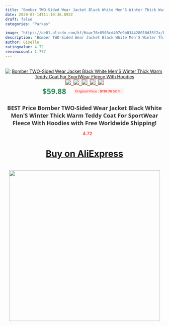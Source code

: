 ```yaml
---
title: "Bomber TWO-Sided Wear Jacket Black White Men'S Winter Thick Warm Teddy Coat For SportWear Fleece With Hoodies"
date: 2020-07-14T11:10:36.892Z
draft: false
categories: "Parkas"

image: "https://ae01.alicdn.com/kf/Haac76c0563cd407e9b034428018d35f2x/Bomber-TWO-Sided-Wear-Jacket-Black-White-Men-S-Winter-Thick-Warm-Teddy-Coat-For-SportWear.jpg"
description: "Bomber TWO-Sided Wear Jacket Black White Men'S Winter Thick Warm Teddy Coat For SportWear Fleece With Hoodies"
author: Giselle
ratingvalue: 4.72
reviewcount: 1.777
---
```

<br>
<div style="text-align: center;">
<a href="https://s.click.aliexpress.com/e/_AXQQdX" target="_blank" rel="nofollow noopener noreferrer"><img alt="Bomber TWO-Sided Wear Jacket Black White Men'S Winter Thick Warm Teddy Coat For SportWear Fleece With Hoodies" class="magnifier-image" src="https://ae01.alicdn.com/kf/Haac76c0563cd407e9b034428018d35f2x/Bomber-TWO-Sided-Wear-Jacket-Black-White-Men-S-Winter-Thick-Warm-Teddy-Coat-For-SportWear.jpg_640x640.jpg">
<br>
<img style="border:1px solid salmon" src="https://ae01.alicdn.com/kf/Haac76c0563cd407e9b034428018d35f2x/Bomber-TWO-Sided-Wear-Jacket-Black-White-Men-S-Winter-Thick-Warm-Teddy-Coat-For-SportWear.jpg_120x120.jpg">&nbsp;&nbsp;<img style="border:1px solid salmon" src="https://ae01.alicdn.com/kf/H29549608b4be4eb7b75e93b89186172cj/Bomber-TWO-Sided-Wear-Jacket-Black-White-Men-S-Winter-Thick-Warm-Teddy-Coat-For-SportWear.jpg_120x120.jpg">&nbsp;&nbsp;<img style="border:1px solid salmon" src="https://ae01.alicdn.com/kf/Hc0df9e6823164bb6980628ec2ea320f3u/Bomber-TWO-Sided-Wear-Jacket-Black-White-Men-S-Winter-Thick-Warm-Teddy-Coat-For-SportWear.jpg_120x120.jpg">&nbsp;&nbsp;<img style="border:1px solid salmon" src="https://ae01.alicdn.com/kf/H70ad5a809aab4b1ba4ea73d13653df03c/Bomber-TWO-Sided-Wear-Jacket-Black-White-Men-S-Winter-Thick-Warm-Teddy-Coat-For-SportWear.jpg_120x120.jpg">&nbsp;&nbsp;<img style="border:1px solid salmon" src="https://ae01.alicdn.com/kf/H83b5f9647cf84b3fbd8396a31bba2541J/Bomber-TWO-Sided-Wear-Jacket-Black-White-Men-S-Winter-Thick-Warm-Teddy-Coat-For-SportWear.jpg_120x120.jpg"></a></div><br0>
<div style="text-align: center;"><span style="background-color: white; border: 0px; box-sizing: border-box; color: seagreen; display: inline-block; font-family: &quot;open sans&quot; , &quot;arial&quot; , &quot;helvetica&quot; , sans-serif , &quot;heiti&quot;; font-size: 24px; font-stretch: inherit; font-weight: 700; line-height: inherit; margin: 0px 10px 0px 0px; padding: 0px; vertical-align: middle;">$59.88 </span>
<span style="background: rgb(255 , 241 , 241); border-radius: 3px; border: 0px; box-sizing: border-box; color: #ff4747; display: inline-block; font-family: inherit; font-size: 12px; font-stretch: inherit; font-style: inherit; font-variant: inherit; font-weight: 600; line-height: inherit; margin: 0px; padding: 2px 5px; transform: scale(0.9); vertical-align: middle;">Original Price : <b style="text-decoration: line-through;">$119.76 </b> 50%&nbsp;&nbsp;</span></div>
<h1 style="color: #333333; display: inline-block; font-family: &quot;open sans&quot; , &quot;arial&quot; , &quot;helvetica&quot; , sans-serif , &quot;heiti&quot;; font-size: 18px; font-stretch: inherit; font-weight: 700; text-align: center;">BEST Price Bomber TWO-Sided Wear Jacket Black White Men'S Winter Thick Warm Teddy Coat For SportWear Fleece With Hoodies with Free Worldwide Shipping!</h1>
<div style="color: #ff4747; text-align: center;">
<img src="https://4.bp.blogspot.com/-M0ZcTcb-5uY/XleCXlxnR4I/AAAAAAAAAEc/OrjgMkXV1oMQFaCRZj5HQwOCBcu3w1FegCPcBGAYYCw/s1600/star.png" style="height: 15px;">&nbsp;<b>4.72</b></div>
<div class="button_cont" align="center"><a class="buynow_a" href="https://s.click.aliexpress.com/e/_AXQQdX" target="_blank" rel="nofollow noopener noreferrer"><H1>Buy on AliExpress</H1></a></div><br>
<div class="separator" style="clear: both; text-align: center;">
<img src="https://lh3.googleusercontent.com/-pTy5HemUv9M/XlePHvY0dAI/AAAAAAAAAE4/0nX5iRUoIWY8eMW9Dpxeirr157OZliDIgCLcBGAsYHQ/s1600/badge.gif" width="480">
</div>
